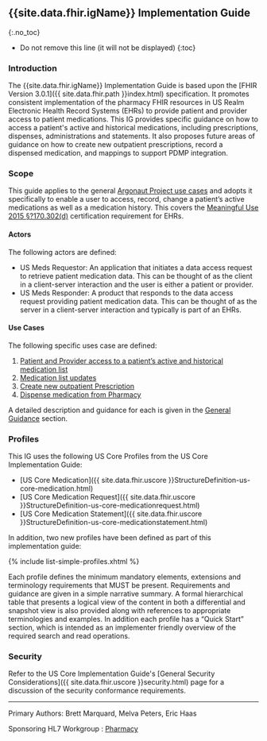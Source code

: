 ## {{site.data.fhir.igName}} Implementation Guide
{:.no_toc}

<!-- source pages/\_include/{{page.md_filename}}.md  file -->

<!-- TOC  the css styling for this is \pages\assets\css\project.css under 'markdown-toc'-->

* Do not remove this line (it will not be displayed)
{:toc}

<!-- end TOC -->


### Introduction

The {{site.data.fhir.igName}} Implementation Guide is based upon the [FHIR Version 3.0.1]({{ site.data.fhir.path }}index.html) specification. It promotes consistent implementation of the pharmacy FHIR resources in US Realm Electronic Health Record Systems (EHRs) to provide patient and provider access to patient medications. This IG provides specific guidance on how to access a patient's active and historical medications, including prescriptions, dispenses, administrations and statements.  It also proposes future areas of guidance on how to create new outpatient prescriptions, record a dispensed medication, and mappings to support PDMP integration.

### Scope

This guide applies to the general [Argonaut Project use cases](http://argonautwiki.hl7.org/images/e/ec/Argonaut_UseCasesV1-1.pdf) and adopts it specifically to enable a user to access, record, change a patient’s active medications as well as a medication history.  This covers the  [Meaningful Use 2015 §?170.302(d)](https://www.healthit.gov/sites/default/files/2015Ed_CCG_a7-Medication-list.pdf) certification requirement for EHRs.

#### Actors

The following actors are defined:

- US Meds Requestor: An application that initiates a data access request to retrieve patient medication data. This can be thought of as the client in a client-server interaction and the user is either a patient or provider.
- US Meds Responder: A product that responds to the data access request providing patient medication data. This can be thought of as the server in a client-server interaction and typically is part of an EHRs.

#### Use Cases

The following specific uses case are defined:

1. [Patient and Provider access to a patient’s active and historical medication list](guidance.html#uc-1)
1. [Medication list updates](guidance.html#uc-2)
1. [Create new outpatient Prescription](guidance.html#uc-3)
1. [Dispense medication from Pharmacy](guidance.html#uc-4)

A detailed description and guidance for each is given in the [General Guidance](guidance.html) section.

###  Profiles

This IG uses the following US Core Profiles from the US Core Implementation Guide:

- [US Core Medication]({{ site.data.fhir.uscore }}StructureDefinition-us-core-medication.html)
- [US Core Medication Request]({{ site.data.fhir.uscore }}StructureDefinition-us-core-medicationrequest.html)
- [US Core Medication Statement]({{ site.data.fhir.uscore }}StructureDefinition-us-core-medicationstatement.html)

In addition, two new profiles have been defined as part of this implementation guide:

{% include list-simple-profiles.xhtml %}


  Each profile defines the minimum mandatory elements, extensions and terminology requirements that MUST be present. Requirements and guidance are given in a simple narrative summary. A formal hierarchical table that presents a logical view of the content in both a differential and snapshot view is also provided along with references to appropriate terminologies and examples. In addition each profile has a “Quick Start” section, which is intended as an implementer friendly overview of the required search and read operations.

### Security

Refer to the US Core Implementation Guide's [General Security Considerations]({{ site.data.fhir.uscore }}security.html) page for a discussion of the security conformance requirements.

----

Primary Authors: Brett Marquard, Melva Peters, Eric Haas

Sponsoring HL7 Workgroup : [Pharmacy](http://www.hl7.org/Special/committees/medication/index.cfm)
